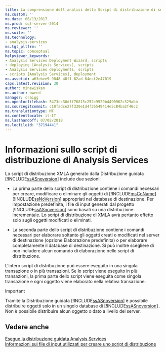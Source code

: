 ```yaml
---
title: La comprensione dell'analisi dello Script di distribuzione di servizi | Microsoft Docs
ms.custom: ''
ms.date: 06/13/2017
ms.prod: sql-server-2014
ms.reviewer: ''
ms.suite: ''
ms.technology:
- analysis-services
ms.tgt_pltfrm: ''
ms.topic: conceptual
helpviewer_keywords:
- Analysis Services Deployment Wizard, scripts
- deploying [Analysis Services], scripts
- Analysis Services deployments, scripts
- scripts [Analysis Services], deployment
ms.assetid: a63ebee9-9848-48f1-82ad-64ecf2e47019
caps.latest.revision: 30
author: minewiskan
ms.author: owend
manager: craigg
ms.openlocfilehash: 5473cc30dff70813c252e9529b4490962c329abb
ms.sourcegitcommit: c18fadce27f330e1d4f36549414e5c84ba2f46c2
ms.translationtype: MT
ms.contentlocale: it-IT
ms.lasthandoff: 07/02/2018
ms.locfileid: "37194441"
---
```

# <a name="understanding-the-analysis-services-deployment-script"></a>Informazioni sullo script di distribuzione di Analysis Services
  Lo script di distribuzione XMLA generato dalla Distribuzione guidata [!INCLUDE[ssASnoversion](../../includes/ssasnoversion-md.md)] include due sezioni:  
  
-   La prima parte dello script di distribuzione contiene i comandi necessari per creare, modificare o eliminare gli oggetti di [!INCLUDE[msCoName](../../includes/msconame-md.md)] [!INCLUDE[ssNoVersion](../../includes/ssnoversion-md.md)] appropriati nel database di destinazione. Per impostazione predefinita, i file di input generati dal progetto [!INCLUDE[ssASnoversion](../../includes/ssasnoversion-md.md)] sono basati su una distribuzione incrementale. Lo script di distribuzione di XMLA avrà pertanto effetto solo sugli oggetti modificati o eliminati.  
  
-   La seconda parte dello script di distribuzione contiene i comandi necessari per elaborare soltanto gli oggetti creati o modificati nel server di destinazione (opzione Elaborazione predefinita) o per elaborare completamente il database di destinazione. Si può inoltre scegliere di non includere alcun comando di elaborazione nello script di distribuzione.  
  
 L'intero script di distribuzione può essere eseguito in una singola transazione o in più transazioni. Se lo script viene eseguito in più transazioni, la prima parte dello script viene eseguita come singola transazione e ogni oggetto viene elaborato nella relativa transazione.  
  
> [!IMPORTANT]  
>  Tramite la Distribuzione guidata [!INCLUDE[ssASnoversion](../../includes/ssasnoversion-md.md)] è possibile distribuire oggetti solo in un singolo database di [!INCLUDE[ssASnoversion](../../includes/ssasnoversion-md.md)] . Non è possibile distribuire alcun oggetto o dato a livello del server.  
  
## <a name="see-also"></a>Vedere anche  
 [Esegue la distribuzione guidata Analysis Services](running-the-analysis-services-deployment-wizard.md)   
 [Informazioni sui file di input utilizzati per creare uno script di distribuzione](deployment-script-files-input-used-to-create-deployment-script.md)  
  
  
